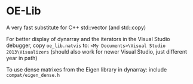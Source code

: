 # OE-Lib
A very fast substitute for C++ std::vector (and std::copy)

For better display of dynarray and the iterators in the Visual Studio debugger, copy `oe_lib.natvis` to:
`<My Documents>\Visual Studio 2013\Visualizers` (should also work for newer Visual Studio, just different year in path)

To use dense matrixes from the Eigen library in dynarray: include `compat/eigen_dense.h`
